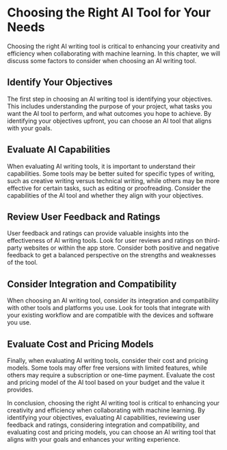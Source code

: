 Choosing the Right AI Tool for Your Needs
==================================================================================

Choosing the right AI writing tool is critical to enhancing your creativity and efficiency when collaborating with machine learning. In this chapter, we will discuss some factors to consider when choosing an AI writing tool.

Identify Your Objectives
------------------------

The first step in choosing an AI writing tool is identifying your objectives. This includes understanding the purpose of your project, what tasks you want the AI tool to perform, and what outcomes you hope to achieve. By identifying your objectives upfront, you can choose an AI tool that aligns with your goals.

Evaluate AI Capabilities
------------------------

When evaluating AI writing tools, it is important to understand their capabilities. Some tools may be better suited for specific types of writing, such as creative writing versus technical writing, while others may be more effective for certain tasks, such as editing or proofreading. Consider the capabilities of the AI tool and whether they align with your objectives.

Review User Feedback and Ratings
--------------------------------

User feedback and ratings can provide valuable insights into the effectiveness of AI writing tools. Look for user reviews and ratings on third-party websites or within the app store. Consider both positive and negative feedback to get a balanced perspective on the strengths and weaknesses of the tool.

Consider Integration and Compatibility
--------------------------------------

When choosing an AI writing tool, consider its integration and compatibility with other tools and platforms you use. Look for tools that integrate with your existing workflow and are compatible with the devices and software you use.

Evaluate Cost and Pricing Models
--------------------------------

Finally, when evaluating AI writing tools, consider their cost and pricing models. Some tools may offer free versions with limited features, while others may require a subscription or one-time payment. Evaluate the cost and pricing model of the AI tool based on your budget and the value it provides.

In conclusion, choosing the right AI writing tool is critical to enhancing your creativity and efficiency when collaborating with machine learning. By identifying your objectives, evaluating AI capabilities, reviewing user feedback and ratings, considering integration and compatibility, and evaluating cost and pricing models, you can choose an AI writing tool that aligns with your goals and enhances your writing experience.
